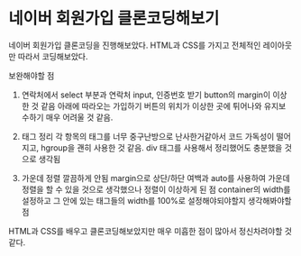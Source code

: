 # 네이버 회원가입 클론코딩해보기

네이버 회원가입 클론코딩을 진행해보았다.
HTML과 CSS를 가지고 전체적인 레이아웃만 따라서 코딩해보았다.

보완해야할 점
1. 연락처에서 select 부분과 연락처 input, 인증번호 받기 button의 margin이 이상한 것 같음
    아래에 따라오는 가입하기 버튼의 위치가 이상한 곳에 튀어나와 유지보수하기 매우 어려울 것 같음.

2. 태그 정리
    각 항목의 태그를 너무 중구난방으로 난사한거같아서 코드 가독성이 떨어지고, hgroup을 괜히 사용한 것 같음.
    div 태그를 사용해서 정리했어도 충분했을 것으로 생각됨

3. 가운데 정렬 깔끔하게 안됨
    margin으로 상단/하단 여백과 auto를 사용하여 가운데 정렬을 할 수 있을 것으로 생각했으나 정렬이 이상하게 된 점
    container의 width를 설정하고 그 안에 있는 태그들의 width를 100%로 설정해야되야할지 생각해봐야할 점

HTML과 CSS를 배우고 클론코딩해보았지만 매우 미흡한 점이 많아서 정신차려야할 것 같다.
